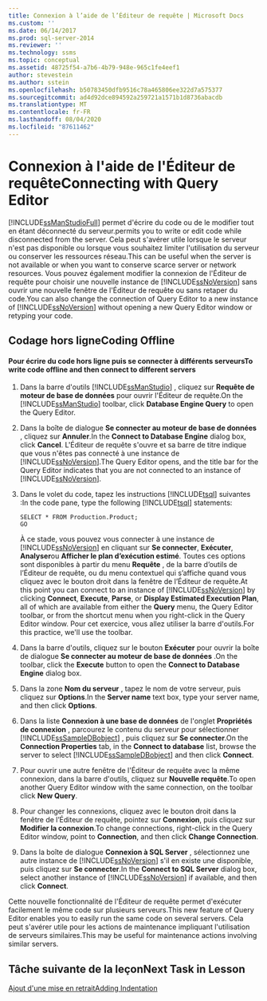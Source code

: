 ```yaml
---
title: Connexion à l’aide de l’Éditeur de requête | Microsoft Docs
ms.custom: ''
ms.date: 06/14/2017
ms.prod: sql-server-2014
ms.reviewer: ''
ms.technology: ssms
ms.topic: conceptual
ms.assetid: 48725f54-a7b6-4b79-948e-965c1fe4eef1
author: stevestein
ms.author: sstein
ms.openlocfilehash: b50783450dfb9516c78a465806ee322d7a575377
ms.sourcegitcommit: ad4d92dce894592a259721a1571b1d8736abacdb
ms.translationtype: MT
ms.contentlocale: fr-FR
ms.lasthandoff: 08/04/2020
ms.locfileid: "87611462"
---
```

# <a name="connecting-with-query-editor"></a><span data-ttu-id="2dd97-102">Connexion à l'aide de l'Éditeur de requête</span><span class="sxs-lookup"><span data-stu-id="2dd97-102">Connecting with Query Editor</span></span>
  [!INCLUDE[ssManStudioFull](../../includes/ssmanstudiofull-md.md)] <span data-ttu-id="2dd97-103">permet d'écrire du code ou de le modifier tout en étant déconnecté du serveur.</span><span class="sxs-lookup"><span data-stu-id="2dd97-103">permits you to write or edit code while disconnected from the server.</span></span> <span data-ttu-id="2dd97-104">Cela peut s'avérer utile lorsque le serveur n'est pas disponible ou lorsque vous souhaitez limiter l'utilisation du serveur ou conserver les ressources réseau.</span><span class="sxs-lookup"><span data-stu-id="2dd97-104">This can be useful when the server is not available or when you want to conserve scarce server or network resources.</span></span> <span data-ttu-id="2dd97-105">Vous pouvez également modifier la connexion de l'Éditeur de requête pour choisir une nouvelle instance de [!INCLUDE[ssNoVersion](../../includes/ssnoversion-md.md)] sans ouvrir une nouvelle fenêtre de l'Éditeur de requête ou sans retaper du code.</span><span class="sxs-lookup"><span data-stu-id="2dd97-105">You can also change the connection of Query Editor to a new instance of [!INCLUDE[ssNoVersion](../../includes/ssnoversion-md.md)] without opening a new Query Editor window or retyping your code.</span></span>  
  
## <a name="coding-offline"></a><span data-ttu-id="2dd97-106">Codage hors ligne</span><span class="sxs-lookup"><span data-stu-id="2dd97-106">Coding Offline</span></span>  
  
#### <a name="to-write-code-offline-and-then-connect-to-different-servers"></a><span data-ttu-id="2dd97-107">Pour écrire du code hors ligne puis se connecter à différents serveurs</span><span class="sxs-lookup"><span data-stu-id="2dd97-107">To write code offline and then connect to different servers</span></span>  
  
1.  <span data-ttu-id="2dd97-108">Dans la barre d'outils [!INCLUDE[ssManStudio](../../includes/ssmanstudio-md.md)] , cliquez sur **Requête de moteur de base de données** pour ouvrir l'Éditeur de requête.</span><span class="sxs-lookup"><span data-stu-id="2dd97-108">On the [!INCLUDE[ssManStudio](../../includes/ssmanstudio-md.md)] toolbar, click **Database Engine Query** to open the Query Editor.</span></span>  
  
2.  <span data-ttu-id="2dd97-109">Dans la boîte de dialogue **Se connecter au moteur de base de données** , cliquez sur **Annuler**.</span><span class="sxs-lookup"><span data-stu-id="2dd97-109">In the **Connect to Database Engine** dialog box, click **Cancel**.</span></span> <span data-ttu-id="2dd97-110">L'Éditeur de requête s'ouvre et sa barre de titre indique que vous n'êtes pas connecté à une instance de [!INCLUDE[ssNoVersion](../../includes/ssnoversion-md.md)].</span><span class="sxs-lookup"><span data-stu-id="2dd97-110">The Query Editor opens, and the title bar for the Query Editor indicates that you are not connected to an instance of [!INCLUDE[ssNoVersion](../../includes/ssnoversion-md.md)].</span></span>  
  
3.  <span data-ttu-id="2dd97-111">Dans le volet du code, tapez les instructions [!INCLUDE[tsql](../../includes/tsql-md.md)] suivantes :</span><span class="sxs-lookup"><span data-stu-id="2dd97-111">In the code pane, type the following [!INCLUDE[tsql](../../includes/tsql-md.md)] statements:</span></span>  
  
    ```  
    SELECT * FROM Production.Product;  
    GO  
    ```  
  
     <span data-ttu-id="2dd97-112">À ce stade, vous pouvez vous connecter à une instance de [!INCLUDE[ssNoVersion](../../includes/ssnoversion-md.md)] en cliquant sur **Se connecter**, **Exécuter**, **Analyser**ou **Afficher le plan d’exécution estimé**. Toutes ces options sont disponibles à partir du menu **Requête** , de la barre d’outils de l’Éditeur de requête, ou du menu contextuel qui s’affiche quand vous cliquez avec le bouton droit dans la fenêtre de l’Éditeur de requête.</span><span class="sxs-lookup"><span data-stu-id="2dd97-112">At this point you can connect to an instance of [!INCLUDE[ssNoVersion](../../includes/ssnoversion-md.md)] by clicking **Connect**, **Execute**, **Parse**, or **Display Estimated Execution Plan**, all of which are available from either the **Query** menu, the Query Editor toolbar, or from the shortcut menu when you right-click in the Query Editor window.</span></span> <span data-ttu-id="2dd97-113">Pour cet exercice, vous allez utiliser la barre d'outils.</span><span class="sxs-lookup"><span data-stu-id="2dd97-113">For this practice, we'll use the toolbar.</span></span>  
  
4.  <span data-ttu-id="2dd97-114">Dans la barre d'outils, cliquez sur le bouton **Exécuter** pour ouvrir la boîte de dialogue **Se connecter au moteur de base de données** .</span><span class="sxs-lookup"><span data-stu-id="2dd97-114">On the toolbar, click the **Execute** button to open the **Connect to Database Engine** dialog box.</span></span>  
  
5.  <span data-ttu-id="2dd97-115">Dans la zone **Nom du serveur** , tapez le nom de votre serveur, puis cliquez sur **Options**.</span><span class="sxs-lookup"><span data-stu-id="2dd97-115">In the **Server name** text box, type your server name, and then click **Options**.</span></span>  
  
6.  <span data-ttu-id="2dd97-116">Dans la liste **Connexion à une base de données** de l'onglet **Propriétés de connexion** , parcourez le contenu du serveur pour sélectionner [!INCLUDE[ssSampleDBobject](../../includes/sssampledbobject-md.md)] , puis cliquez sur **Se connecter**.</span><span class="sxs-lookup"><span data-stu-id="2dd97-116">On the **Connection Properties** tab, in the **Connect to database** list, browse the server to select [!INCLUDE[ssSampleDBobject](../../includes/sssampledbobject-md.md)] and then click **Connect**.</span></span>  
  
7.  <span data-ttu-id="2dd97-117">Pour ouvrir une autre fenêtre de l'Éditeur de requête avec la même connexion, dans la barre d'outils, cliquez sur **Nouvelle requête**.</span><span class="sxs-lookup"><span data-stu-id="2dd97-117">To open another Query Editor window with the same connection, on the toolbar click **New Query**.</span></span>  
  
8.  <span data-ttu-id="2dd97-118">Pour changer les connexions, cliquez avec le bouton droit dans la fenêtre de l’Éditeur de requête, pointez sur **Connexion**, puis cliquez sur **Modifier la connexion**.</span><span class="sxs-lookup"><span data-stu-id="2dd97-118">To change connections, right-click in the Query Editor window, point to **Connection**, and then click **Change Connection**.</span></span>  
  
9. <span data-ttu-id="2dd97-119">Dans la boîte de dialogue **Connexion à SQL Server** , sélectionnez une autre instance de [!INCLUDE[ssNoVersion](../../includes/ssnoversion-md.md)] s'il en existe une disponible, puis cliquez sur **Se connecter**.</span><span class="sxs-lookup"><span data-stu-id="2dd97-119">In the **Connect to SQL Server** dialog box, select another instance of [!INCLUDE[ssNoVersion](../../includes/ssnoversion-md.md)] if available, and then click **Connect**.</span></span>  
  
 <span data-ttu-id="2dd97-120">Cette nouvelle fonctionnalité de l'Éditeur de requête permet d'exécuter facilement le même code sur plusieurs serveurs.</span><span class="sxs-lookup"><span data-stu-id="2dd97-120">This new feature of Query Editor enables you to easily run the same code on several servers.</span></span> <span data-ttu-id="2dd97-121">Cela peut s'avérer utile pour les actions de maintenance impliquant l'utilisation de serveurs similaires.</span><span class="sxs-lookup"><span data-stu-id="2dd97-121">This may be useful for maintenance actions involving similar servers.</span></span>  
  
## <a name="next-task-in-lesson"></a><span data-ttu-id="2dd97-122">Tâche suivante de la leçon</span><span class="sxs-lookup"><span data-stu-id="2dd97-122">Next Task in Lesson</span></span>  
 [<span data-ttu-id="2dd97-123">Ajout d'une mise en retrait</span><span class="sxs-lookup"><span data-stu-id="2dd97-123">Adding Indentation</span></span>](lesson-2-2-adding-indentation.md)  
  
  
